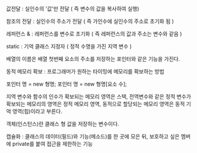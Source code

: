값전달 : 실인수의 '값'만 전달 ( 즉 변수의 값을 복사하여 실행)

참조의 전달 : 실인수의 주소가 전달 ( 즉 가인수에 실인수의 주소로 초기화 됨 )

레퍼런스 & : 레퍼런스를 변수로 초기화 ( 즉 레퍼런스의 값과 주소는 변수와 같음 )

static : 기억 클래스 지정자 ( 정적 수명을 가진 지역 변수 )

배열의 이름은 배열 첫번째 요소의 주소를 저장하는 포인터와 같은 기능을 가진다.

동적 메모리 확보 : 프로그래머가 원하는 타이밍에 메모리를 확보하는 방법

포인터 명 = new 형명; 
포인터 명 = new 형명[요소 수];

지역 변수와 함수의 인수가 확보되는 메모리 영역은 스택, 전역변수와 같은 정적 변수가 확보되는 메모리의
영역은 정적 메모리 영역, 동적으로 할당되는 메모리 영역은 동적 기억 영역(힙)이라고 부른다.

객체(인스턴스)란 클래스 형 값을 저장하는 변수이다.

캡슐화 : 클래스의 데이터(필드)와 기능(메소드)를 한 곳에 모은 뒤, 보호하고 싶은 멤버에 private를 붙여 
접근을 제한하는 기능